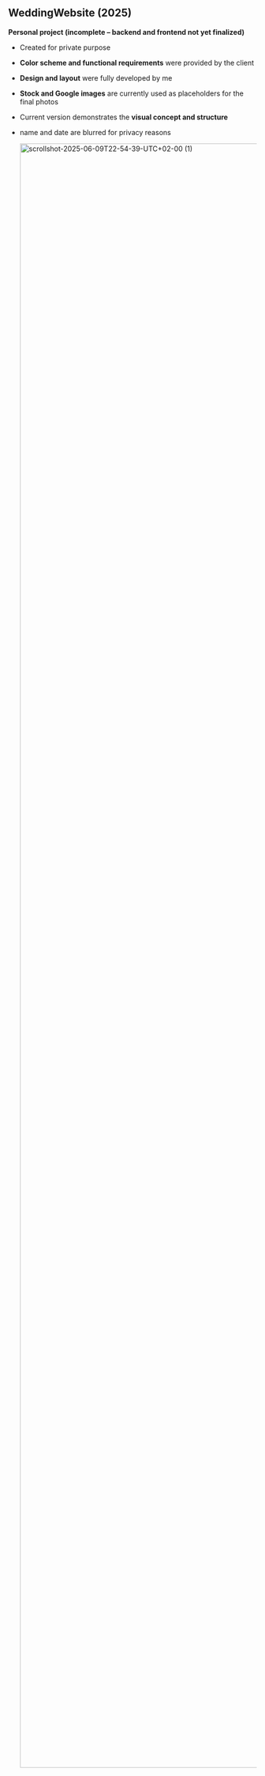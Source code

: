 ## WeddingWebsite (2025)

**Personal project (incomplete – backend and frontend not yet finalized)**  

- Created for private purpose
- **Color scheme and functional requirements** were provided by the client  
- **Design and layout** were fully developed by me  
- **Stock and Google images** are currently used as placeholders for the final photos  
- Current version demonstrates the **visual concept and structure**
- name and date are blurred for privacy reasons
  
  <img width="1896" height="3288" alt="scrollshot-2025-06-09T22-54-39-UTC+02-00 (1)" src="https://github.com/user-attachments/assets/357853dd-7f98-4066-a9b4-7eb1c265d077" />




